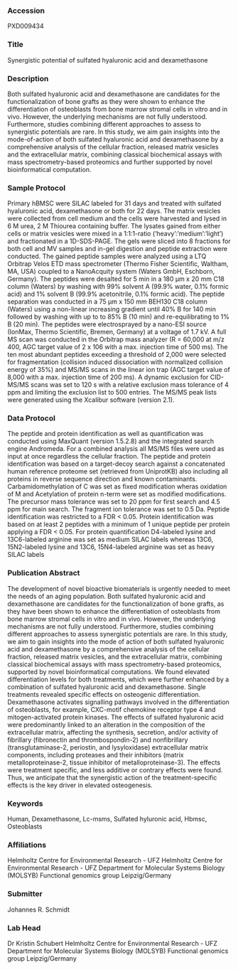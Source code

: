 ### Accession
PXD009434

### Title
Synergistic potential of sulfated hyaluronic acid and dexamethasone

### Description
Both sulfated hyaluronic acid and dexamethasone are candidates for the functionalization of bone grafts as they were shown to enhance the differentiation of osteoblasts from bone marrow stromal cells in vitro and in vivo. However, the underlying mechanisms are not fully understood. Furthermore, studies combining different approaches to assess to synergistic potentials are rare.  In this study, we aim gain insights into the mode-of-action of both sulfated hyaluronic acid and dexamethasone by a comprehensive analysis of the cellular fraction, released matrix vesicles and the extracellular matrix, combining classical biochemical assays with mass spectrometry-based proteomics and further supported by novel bioinformatical computation.

### Sample Protocol
Primary hBMSC were SILAC labeled for 31 days and treated with sulfated hyaluronic acid, dexamethasone or both for 22 days. The matrix vesicles were collected from cell medium and the cells were harvested and lysed in 6 M urea, 2 M Thiourea containing buffer. The lysates gained from either cells or matrix vesicles were mixed in a 1:1:1-ratio (‘heavy’:’medium’:’light’) and fractionated in a 1D-SDS-PAGE. The gels were sliced into 8 fractions for both cell and MV samples and in-gel digestion and peptide extraction were conducted. The gained peptide samples were analyzed using a LTQ Orbitrap Velos ETD mass spectrometer (Thermo Fisher Scientific, Waltham, MA, USA) coupled to a NanoAcquity system (Waters GmbH, Eschborn, Germany). The peptides were desalted for 5 min in a 180 µm x 20 mm C18 column (Waters) by washing with 99% solvent A (99.9% water, 0.1% formic acid) and 1% solvent B (99.9% acetonitrile, 0.1% formic acid). The peptide separation was conducted in a 75 µm x 150 mm BEH130 C18 column (Waters) using a non-linear increasing gradient until 40% B for 140 min followed by washing with up to to 85% B (10 min) and re-equilibrating to 1% B (20 min). The peptides were electrosprayed by a nano-ESI source (IonMax, Thermo Scientific, Bremen, Germany) at a voltage of 1.7 kV. A full MS scan was conducted in the Orbitrap mass analyzer (R = 60,000 at m/z 400, AGC target value of 2 x 106 with a max. injection time of 500 ms). The ten most abundant peptides exceeding a threshold of 2,000 were selected for fragmentation (collision induced dissociation with normalized collision energy of 35%) and MS/MS scans in the linear ion trap (AGC target value of 8,000 with a max. injection time of 200 ms). A dynamic exclusion for CID-MS/MS scans was set to 120 s with a relative exclusion mass tolerance of 4 ppm and limiting the exclusion list to 500 entries. The MS/MS peak lists were generated using the Xcalibur software (version 2.1).

### Data Protocol
The peptide and protein identification as well as quantification was conducted using MaxQuant (version 1.5.2.8) and the integrated search engine Andromeda. For a combined analysis all MS/MS files were used as input at once regardless the cellular fraction. The peptide and protein identification was based on a target-decoy search against a concatenated human reference proteome set (retrieved from UniprotKB) also including all proteins in reverse sequence direction and known contaminants. Carbamidomethylation of C was set as fixed modification wheras oxidation of M and Acetylation of protein n-term were set as modified modifications. The precursor mass tolerance was set to 20 ppm for first search and 4.5 ppm for main search. The fragment ion tolerance was set to 0.5 Da. Peptide identification was restricted to a FDR < 0.05. Protein identification was based on at least 2 peptides with a minimum of 1 unique peptide per protein applying a FDR < 0.05. For protein quantification D4-labeled lysine and 13C6-labeled arginine was set as medium SILAC labels whereas 13C6, 15N2-labeled lysine and 13C6, 15N4-labeled arginine was set as heavy SILAC labels

### Publication Abstract
The development of novel bioactive biomaterials is urgently needed to meet the needs of an aging population. Both sulfated hyaluronic acid and dexamethasone are candidates for the functionalization of bone grafts, as they have been shown to enhance the differentiation of osteoblasts from bone marrow stromal cells in vitro and in vivo. However, the underlying mechanisms are not fully understood. Furthermore, studies combining different approaches to assess synergistic potentials are rare. In this study, we aim to gain insights into the mode of action of both sulfated hyaluronic acid and dexamethasone by a comprehensive analysis of the cellular fraction, released matrix vesicles, and the extracellular matrix, combining classical biochemical assays with mass spectrometry-based proteomics, supported by novel bioinformatical computations. We found elevated differentiation levels for both treatments, which were further enhanced by a combination of sulfated hyaluronic acid and dexamethasone. Single treatments revealed specific effects on osteogenic differentiation. Dexamethasone activates signalling pathways involved in the differentiation of osteoblasts, for example, CXC-motif chemokine receptor type 4 and mitogen-activated protein kinases. The effects of sulfated hyaluronic acid were predominantly linked to an alteration in the composition of the extracellular matrix, affecting the synthesis, secretion, and/or activity of fibrillary (fibronectin and thrombospondin-2) and nonfibrillary (transglutaminase-2, periostin, and lysyloxidase) extracellular matrix components, including proteases and their inhibitors (matrix metalloproteinase-2, tissue inhibitor of metalloproteinase-3). The effects were treatment specific, and less additive or contrary effects were found. Thus, we anticipate that the synergistic action of the treatment-specific effects is the key driver in elevated osteogenesis.

### Keywords
Human, Dexamethasone, Lc-msms, Sulfated hyluronic acid, Hbmsc, Osteoblasts

### Affiliations
Helmholtz Centre for Environmental Research - UFZ
Helmholtz Centre for Environmental Research - UFZ Department for Molecular Systems Biology (MOLSYB) Functional genomics group Leipzig/Germany

### Submitter
Johannes R. Schmidt

### Lab Head
Dr Kristin Schubert
Helmholtz Centre for Environmental Research - UFZ Department for Molecular Systems Biology (MOLSYB) Functional genomics group Leipzig/Germany


